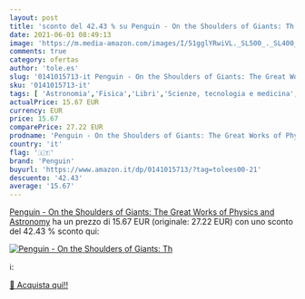 ```yaml
---
layout: post
title: 'sconto del 42.43 % su Penguin - On the Shoulders of Giants: Th  '
date: 2021-06-01 08:49:13
image: 'https://m.media-amazon.com/images/I/51gglYRwiVL._SL500_._SL400_.jpg'
comments: true
category: ofertas
author: 'tole.es'
slug: '0141015713-it Penguin - On the Shoulders of Giants: The Great Works of...'
sku: '0141015713-it'
tags: [ 'Astronomia','Fisica','Libri','Scienze, tecnologia e medicina','penguin', ]
actualPrice: 15.67 EUR
currency: EUR
price: 15.67
comparePrice: 27.22 EUR
prodname: 'Penguin - On the Shoulders of Giants: The Great Works of Physics and Astronomy'
country: 'it'
flag: '🇮🇹'
brand: 'Penguin'
buyurl: 'https://www.amazon.it/dp/0141015713/?tag=tolees00-21'
descuento: '42.43'
average: '15.67'
---
```


[Penguin - On the Shoulders of Giants: The Great Works of Physics and Astronomy](https://www.amazon.it/dp/0141015713/?tag=tolees00-21) ha un prezzo di 15.67 EUR (originale: 27.22 EUR) con uno sconto del 42.43 % sconto qui:

[![Penguin - On the Shoulders of Giants: Th](https://m.media-amazon.com/images/I/51gglYRwiVL._SL500_._SL400_.jpg)](https://www.amazon.it/dp/0141015713/?tag=tolees00-21)

ℹ️:


[🛒 Acquista qui!!](https://www.amazon.it/dp/0141015713/?tag=tolees00-21)
